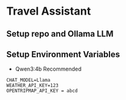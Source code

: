 # Travel Assistant
## Setup repo and Ollama LLM

## Setup Environment Variables
- Qwen3:4b Recommended
```
CHAT_MODEL=Llama
WEATHER_API_KEY=123
OPENTRIPMAP_API_KEY = abcd
```